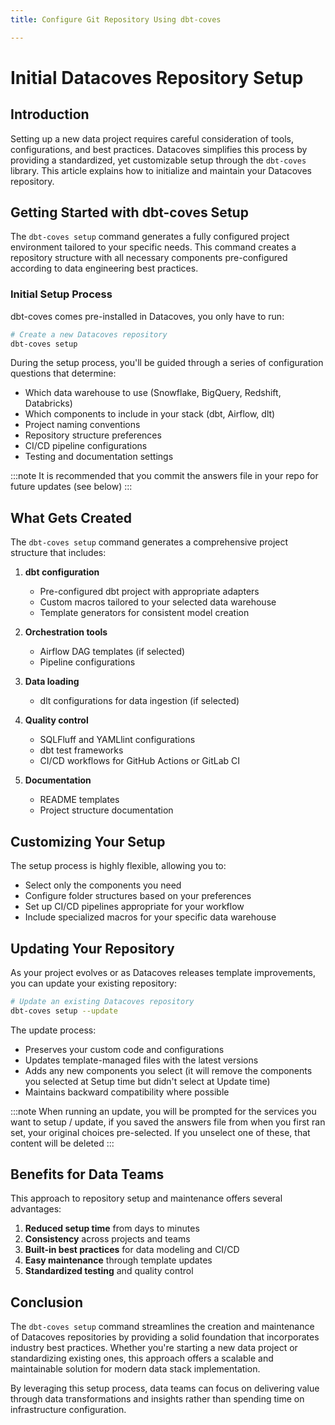 ```yaml
---
title: Configure Git Repository Using dbt-coves

---
```

# Initial Datacoves Repository Setup

## Introduction

Setting up a new data project requires careful consideration of tools, configurations, and best practices. Datacoves simplifies this process by providing a standardized, yet customizable setup through the `dbt-coves` library. This article explains how to initialize and maintain your Datacoves repository.

## Getting Started with dbt-coves Setup

The `dbt-coves setup` command generates a fully configured project environment tailored to your specific needs. This command creates a repository structure with all necessary components pre-configured according to data engineering best practices.

### Initial Setup Process

dbt-coves comes pre-installed in Datacoves, you only have to run:

```bash
# Create a new Datacoves repository
dbt-coves setup
```

During the setup process, you'll be guided through a series of configuration questions that determine:

- Which data warehouse to use (Snowflake, BigQuery, Redshift, Databricks)
- Which components to include in your stack (dbt, Airflow, dlt)
- Project naming conventions
- Repository structure preferences
- CI/CD pipeline configurations
- Testing and documentation settings

:::note
It is recommended that you commit the answers file in your repo for future updates (see below)
:::
## What Gets Created

The `dbt-coves setup` command generates a comprehensive project structure that includes:

1. **dbt configuration**
   - Pre-configured dbt project with appropriate adapters
   - Custom macros tailored to your selected data warehouse
   - Template generators for consistent model creation

2. **Orchestration tools**
   - Airflow DAG templates (if selected)
   - Pipeline configurations

3. **Data loading**
   - dlt configurations for data ingestion (if selected)

4. **Quality control**
   - SQLFluff and YAMLlint configurations
   - dbt test frameworks
   - CI/CD workflows for GitHub Actions or GitLab CI

5. **Documentation**
   - README templates
   - Project structure documentation

## Customizing Your Setup

The setup process is highly flexible, allowing you to:

- Select only the components you need
- Configure folder structures based on your preferences
- Set up CI/CD pipelines appropriate for your workflow
- Include specialized macros for your specific data warehouse

## Updating Your Repository

As your project evolves or as Datacoves releases template improvements, you can update your existing repository:

```bash
# Update an existing Datacoves repository
dbt-coves setup --update
```

The update process:
- Preserves your custom code and configurations
- Updates template-managed files with the latest versions
- Adds any new components you select (it will remove the components you selected at Setup time but didn't select at Update time)
- Maintains backward compatibility where possible

:::note
 When running an update, you will be prompted for the services you want to setup / update, if you saved the answers file from when you first ran set, your original choices pre-selected. If you unselect one of these, that content will be deleted
:::
## Benefits for Data Teams

This approach to repository setup and maintenance offers several advantages:

1. **Reduced setup time** from days to minutes
2. **Consistency** across projects and teams
3. **Built-in best practices** for data modeling and CI/CD
4. **Easy maintenance** through template updates
5. **Standardized testing** and quality control

## Conclusion

The `dbt-coves setup` command streamlines the creation and maintenance of Datacoves repositories by providing a solid foundation that incorporates industry best practices. Whether you're starting a new data project or standardizing existing ones, this approach offers a scalable and maintainable solution for modern data stack implementation.

By leveraging this setup process, data teams can focus on delivering value through data transformations and insights rather than spending time on infrastructure configuration.